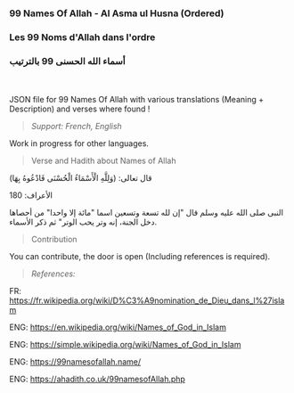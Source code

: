 ### 99 Names Of Allah - Al Asma ul Husna (Ordered)
### Les 99 Noms d'Allah dans l'ordre
### أسماء الله الحسنى 99 بالترتيب
<br /><br />
JSON file for 99 Names Of Allah with various translations (Meaning + Description) and verses where found !

> *Support: French, English*

Work in progress for other languages.

> Verse and Hadith about Names of Allah


قال تعالى: (وَلِلَّهِ الْأَسْمَاءُ الْحُسْنَى فَادْعُوهُ بِهَا)

الأعراف: 180


النبى صلى الله عليه وسلم قال "إن لله تسعة وتسعين اسما "مائة إلا واحدا" من أحصاها دخل الجنة، إنه وتر يحب الوتر" ثم ذكر الأسماء.

> Contribution

You can contribute, the door is open (Including references is required).

> *_References:_*

FR: https://fr.wikipedia.org/wiki/D%C3%A9nomination_de_Dieu_dans_l%27islam

ENG: https://en.wikipedia.org/wiki/Names_of_God_in_Islam

ENG: https://simple.wikipedia.org/wiki/Names_of_God_in_Islam

ENG: https://99namesofallah.name/

ENG: https://ahadith.co.uk/99namesofAllah.php
